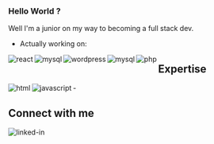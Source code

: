### Hello World ?
Well I'm a junior on my way to becoming a full stack dev.
- Actually working on:
<img align="left" alt="react" src="https://img.shields.io/badge/react%20-%2320232a.svg?&style=for-the-badge&logo=react&logoColor=%2361DAFB" />
<img align="left" alt="mysql" src="https://img.shields.io/badge/mysql-4479A1.svg?style=for-the-badge&logo=mysql&logoColor=white"/> <img align="left" alt="wordpress" src="https://img.shields.io/badge/WordPress-%23117AC9.svg?style=for-the-badge&logo=WordPress&logoColor=white"/> <img align="left" alt="mysql" src="https://img.shields.io/badge/mysql-4479A1.svg?style=for-the-badge&logo=mysql&logoColor=white"/> <img align="left" alt="php" src="https://img.shields.io/badge/php-%23777BB4.svg?style=for-the-badge&logo=php&logoColor=white"/>

## Expertise
-<img align="left" alt="html" src="https://img.shields.io/badge/html5-%23E34F26.svg?style=for-the-badge&logo=html5&logoColor=white"/>
<img align="left" alt="javascript" src="https://img.shields.io/badge/javascript-%23323330.svg?style=for-the-badge&logo=javascript&logoColor=%23F7DF1E"/><br>
## Connect with me <br>
[<img align="left" alt="linked-in" src="https://img.shields.io/badge/linkedin-%230077B5.svg?&style=for-the-badge&logo=linkedin&logoColor=white" />](https://www.linkedin.com/in/jakub-szewczyk-js/)
